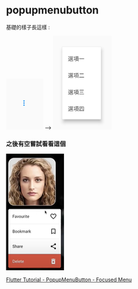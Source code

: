 # popupmenubutton
基礎的樣子長這樣 : 

![](.README_images/01.png) --> 
![](.README_images/02.png)

### 之後有空嘗試看看這個
![](.README_images/03.png)


[Flutter Tutorial - PopupMenuButton - Focused Menu](https://www.youtube.com/watch?v=Vttl7WGtkgg&ab_channel=JohannesMilke)